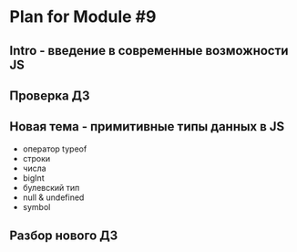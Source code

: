 # Plan for Module #9

## Intro - введение в современные возможности JS

## Проверка ДЗ

## Новая тема - примитивные типы данных в JS

* оператор typeof
* строки
* числа
* bigInt
* булевский тип
* null & undefined
* symbol

## Разбор нового ДЗ
